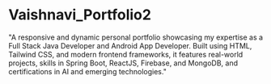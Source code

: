 # Vaishnavi_Portfolio2
"A responsive and dynamic personal portfolio showcasing my expertise as a Full Stack Java Developer and Android App Developer. Built using HTML, Tailwind CSS, and modern frontend frameworks, it features real-world projects, skills in Spring Boot, ReactJS, Firebase, and MongoDB, and certifications in AI and emerging technologies."
